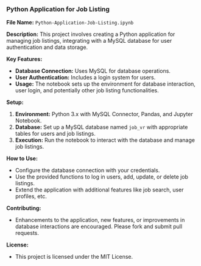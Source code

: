 ### Python Application for Job Listing

**File Name:** `Python-Application-Job-Listing.ipynb`

**Description:**
This project involves creating a Python application for managing job listings, integrating with a MySQL database for user authentication and data storage.

**Key Features:**
- **Database Connection:** Uses MySQL for database operations.
- **User Authentication:** Includes a login system for users.
- **Usage:** The notebook sets up the environment for database interaction, user login, and potentially other job listing functionalities.

**Setup:**
1. **Environment:** Python 3.x with MySQL Connector, Pandas, and Jupyter Notebook.
2. **Database:** Set up a MySQL database named `job_vr` with appropriate tables for users and job listings.
3. **Execution:** Run the notebook to interact with the database and manage job listings.

**How to Use:**
- Configure the database connection with your credentials.
- Use the provided functions to log in users, add, update, or delete job listings.
- Extend the application with additional features like job search, user profiles, etc.

**Contributing:**
- Enhancements to the application, new features, or improvements in database interactions are encouraged. Please fork and submit pull requests.

**License:**
- This project is licensed under the MIT License.
